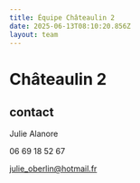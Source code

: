```yaml
---
title: Équipe Châteaulin 2
date: 2025-06-13T08:10:20.856Z
layout: team
---
```


# Châteaulin 2



## contact 

Julie Alanore

06 69 18 52 67

julie_oberlin@hotmail.fr

